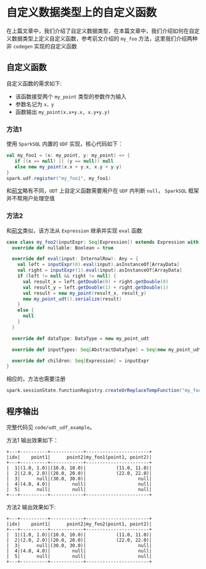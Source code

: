 # 自定义数据类型上的自定义函数
在上篇文章中，我们介绍了自定义数据类型，在本篇文章中，我们介绍如何在自定义数据类型上定义自定义函数，参考前文介绍的 `my_foo` 方法，这里我们介绍两种非 `codegen` 实现的自定义函数

## 自定义函数
自定义函数的需求如下:

- 该函数接受两个 `my_point` 类型的参数作为输入
- 参数名记为 `x，y`
- 函数输出 `my_point(x.x+y.x, x.y+y.y)`

### 方法1
使用 `SparkSQL` 内置的 `UDF` 实现，核心代码如下：
```scala
val my_foo1 = (x: my_point, y: my_point) => {
   if ((x == null) || (y == null)) null
   else new my_point(x.x + y.x, x.y + y.y)
}
spark.udf.register("my_foo1", my_foo1)
```
和[前文](./udf_example1.md)略有不同，`UDT` 上自定义函数需要用户在 `UDF` 内判断 `null`， `SparkSQL` 框架并不帮用户处理空值

### 方法2
和[前文](./udf_example2.md)类似，该方法从 `Expression` 继承并实现 `eval` 函数

```scala
case class my_foo2(inputExpr: Seq[Expression]) extends Expression with ExpectsInputTypes with CodegenFallback {
  override def nullable: Boolean = true

  override def eval(input: InternalRow): Any = {
    val left = inputExpr(0).eval(input).asInstanceOf[ArrayData]
    val right = inputExpr(1).eval(input).asInstanceOf[ArrayData]
    if (left != null && right != null) {
      val result_x = left.getDouble(0) + right.getDouble(0)
      val result_y = left.getDouble(1) + right.getDouble(1)
      val result = new my_point(result_x, result_y)
      new my_point_udt().serialize(result)
    }
    else {
      null
    }
  }

  override def dataType: DataType = new my_point_udt

  override def inputTypes: Seq[AbstractDataType] = Seq(new my_point_udt, new my_point_udt)

  override def children: Seq[Expression] = inputExpr
}
```
相应的，方法也需要注册
```scala
spark.sessionState.functionRegistry.createOrReplaceTempFunction("my_foo2", my_foo2)
```

## 程序输出
完整代码见 `code/udt_udf_example`。

方法1 输出效果如下：
```text
+---+----------+------------+-----------------------+
|idx|    point1|      point2|my_foo1(point1, point2)|
+---+----------+------------+-----------------------+
|  1|(1.0, 1.0)|(10.0, 10.0)|           (11.0, 11.0)|
|  2|(2.0, 2.0)|(20.0, 20.0)|           (22.0, 22.0)|
|  3|      null|(30.0, 30.0)|                   null|
|  4|(4.0, 4.0)|        null|                   null|
|  5|      null|        null|                   null|
+---+----------+------------+-----------------------+
```
方法2 输出效果如下:
```text
+---+----------+------------+-----------------------+
|idx|    point1|      point2|my_foo2(point1, point2)|
+---+----------+------------+-----------------------+
|  1|(1.0, 1.0)|(10.0, 10.0)|           (11.0, 11.0)|
|  2|(2.0, 2.0)|(20.0, 20.0)|           (22.0, 22.0)|
|  3|      null|(30.0, 30.0)|                   null|
|  4|(4.0, 4.0)|        null|                   null|
|  5|      null|        null|                   null|
+---+----------+------------+-----------------------+
```